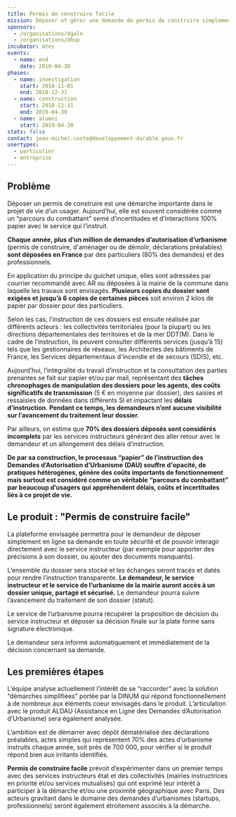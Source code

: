 ```yaml
---
title: Permis de construire facile
mission: Déposer et gérer une demande de permis de construire simplement
sponsors:
  - /organisations/dgaln
  - /organisations/dhup
incubator: mtes
events:
  - name: end
    date: 2019-04-30
phases:
  - name: investigation
    start: 2018-11-01
    end: 2018-12-31
  - name: construction
    start: 2018-12-31
    end: 2019-04-30
  - name: alumni
    start: 2019-04-30
stats: false
contact: jean-michel.coste@developpement-durable.gouv.fr
usertypes:
  - particulier
  - entreprise
---
```

## Problème

Déposer un permis de construire est une démarche importante dans le projet de vie d’un usager. Aujourd’hui, elle est souvent considérée comme un “parcours du combattant” semé d’incertitudes et d’interactions 100% papier avec le service qui l’instruit. 

**Chaque année, plus d’un million de demandes d’autorisation d’urbanisme** (permis de construire, d'aménager ou de démolir, déclarations préalables) **sont déposées en France** par des particuliers (80% des demandes) et des professionnels.

En application du principe du guichet unique, elles sont adressées par courrier recommandé avec AR ou déposées à la mairie de la commune dans laquelle les travaux sont envisagés. **Plusieurs copies du dossier sont exigées et jusqu’à 6 copies de certaines pièces** soit environ 2 kilos de papier par dossier pour des particuliers.

Selon les cas, l'instruction de ces dossiers est ensuite réalisée par différents acteurs : les collectivités territoriales (pour la plupart) ou les directions départementales des territoires et de la mer DDT(M). Dans le cadre de l’instruction, ils peuvent consulter différents services (jusqu’à 15) tels que les gestionnaires de réseaux, les Architectes des bâtiments de France, les Services départementaux d'incendie et de secours (SDIS), etc.

Aujourd’hui, l’intégralité du travail d’instruction et la consultation des parties prenantes se fait sur papier et/ou par mail, représentant des **tâches chronophages de manipulation des dossiers pour les agents, des coûts significatifs de transmission** (5 € en moyenne par dossier), des saisies et ressaisies de données dans différents SI et impactant les **délais d’instruction**. **Pendant ce temps, les demandeurs n’ont aucune visibilité sur l’avancement du traitement leur dossier**.

Par ailleurs, on estime que **70% des dossiers déposés sont considérés incomplets** par les services instructeurs générant des aller retour avec le demandeur et un allongement des délais d’instruction. 

**De par sa construction, le processus “papier” de l’instruction des Demandes d’Autorisation d’Urbanisme (DAU) souffre d'opacité, de pratiques hétérogènes, génère des coûts importants de fonctionnement mais surtout est considéré comme un véritable “parcours du combattant” par beaucoup d’usagers qui appréhendent délais, coûts et incertitudes liés à ce projet de vie.**

## Le produit : "Permis de construire facile"

La plateforme envisagée permettra pour le demandeur de déposer simplement en ligne sa demande en toute sécurité et de pouvoir interagir directement avec le service instructeur (par exemple pour apporter des précisions à son dossier, ou ajouter des documents manquants).

L’ensemble du dossier sera stocké et les échanges seront tracés et datés pour rendre l’instruction transparente. **Le demandeur, le service instructeur et le service de l’urbanisme de la mairie auront accès à un dossier unique, partagé et sécurisé.** Le demandeur pourra suivre l’avancement du traitement de son dossier (statut). 

Le service de l’urbanisme pourra récupérer la proposition de décision du service instructeur et déposer sa décision finale sur la plate forme sans signature électronique.

Le demandeur sera informé automatiquement et immédiatement de la décision concernant sa demande.

## Les premières étapes 

L’équipe analyse actuellement l’intérêt de se “raccorder” avec la solution “démarches simplifiées” portée par la DINUM qui répond fonctionnellement à de nombreux aux éléments coeur envisagés dans le produit. L’articulation avec le produit ALDAU (Assistance en Ligne des Demandes d’Autorisation d’Urbanisme) sera également analysée.

L’ambition est de démarrer avec dépôt dématérialisé des déclarations préalables, actes simples qui représentent 70% des actes d’urbanisme instruits chaque année, soit près de 700 000, pour vérifier si le produit répond bien aux irritants identifiés.

**Permis de construire facile** prévoit d’expérimenter dans un premier temps avec des services instructeurs état et des collectivités (mairies instructrices en priorité et/ou services mutualisés) qui ont exprimé leur intérêt à participer à la démarche et/ou une proximité géographique avec Paris. Des acteurs gravitant dans le domaine des demandes d’urbanismes (startups, professionnels) seront également étroitement associés à la démarche. 

